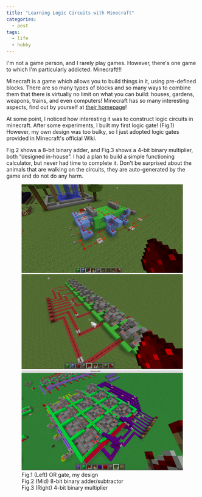 ```yaml
---
title: "Learning Logic Circuits with Minecraft"
categories:
  - post
tags:
  - life
  - hobby
---
```


I'm not a game person, and I rarely play games. However, there's one game to which I'm particularly addicted: Minecraft!!! 

Minecraft is a game which allows you to build things in it, using pre-defined blocks. There are so many types of blocks and so many ways to combine them that there is virtually no limit on what you can build: houses, gardens, weapons, trains, and even computers! Minecraft has so many interesting aspects, find out by yourself at <a href="https://minecraft.net/">their homepage</a>!

At some point, I noticed how interesting it was to construct logic circuits in minecraft. After some experiments, I built my first logic gate! (Fig.1) However, my own design was too bulky, so I just adopted logic gates provided in Minecraft's official Wiki. 

Fig.2 shows a 8-bit binary adder, and Fig.3 shows a 4-bit binary multiplier, both “designed in-house”. I had a plan to build a simple functioning calculator, but never had time to complete it. Don't be surprised about the animals that are walking on the circuits, they are auto-generated by the game and do not do any harm.

<figure class="third">
    <a href="/images/2013-06-10-Minecraft/gate.png"><img src="/images/2013-06-10-Minecraft/gate.png"></a>
    <a href="/images/2013-06-10-Minecraft/adder.png"><img src="/images/2013-06-10-Minecraft/adder.png"></a>
    <a href="/images/2013-06-10-Minecraft/multiplier.png"><img src="/images/2013-06-10-Minecraft/multiplier.png"></a>
    <figcaption>Fig.1 (Left) OR gate, my design</figcaption>
    <figcaption>Fig.2 (Mid) 8-bit binary adder/subtractor</figcaption>
    <figcaption>Fig.3 (Right) 4-bit binary multiplier</figcaption>
</figure>
